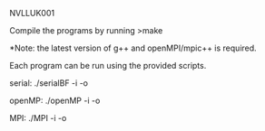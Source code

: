 NVLLUK001

Compile the programs by running >make

*Note: the latest version of g++ and openMPI/mpic++ is required. 

Each program can be run using the provided scripts. 

serial:
./serialBF -i <inputfile> -o <outputfile>

openMP:
./openMP -i <inputfile> -o <outputfile>

MPI:
./MPI <numberOfProcesses> -i <inputfile> -o <outputfile>
